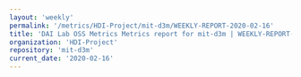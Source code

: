 ```yaml
---
layout: 'weekly'
permalink: '/metrics/HDI-Project/mit-d3m/WEEKLY-REPORT-2020-02-16'
title: 'DAI Lab OSS Metrics Metrics report for mit-d3m | WEEKLY-REPORT-2020-02-16'
organization: 'HDI-Project'
repository: 'mit-d3m'
current_date: '2020-02-16'
---
```

